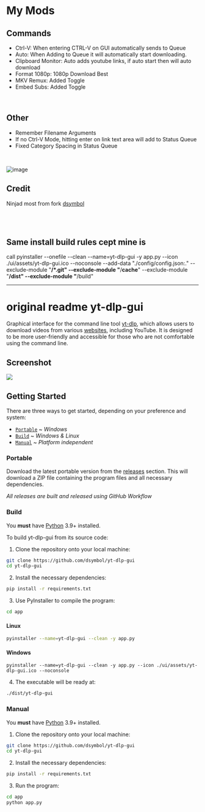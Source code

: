 # My Mods

## Commands
* Ctrl-V: When entering CTRL-V on GUI automatically sends to Queue
* Auto: When Adding to Queue it will automatically start downloading.
* Clipboard Monitor: Auto adds youtube links, if auto start then will auto download
* Format 1080p: 1080p Download Best
* MKV Remux: Added Toggle
* Embed Subs: Added Toggle
<br>

## Other
* Remember Filename Arguments
* If no Ctrl-V Mode, hitting enter on link text area will add to Status Queue
* Fixed Category Spacing in Status Queue
  
<br>

![image](https://github.com/user-attachments/assets/23db60f5-d97e-45ee-812b-185214377a71)

## Credit
Ninjad most from fork [dsymbol](https://github.com/dsymbol/yt-dlp-gui)
<br>
<br>
<br>
<br>
## Same install build rules cept mine is
call pyinstaller --onefile --clean --name=yt-dlp-gui -y app.py --icon ./ui/assets/yt-dlp-gui.ico --noconsole --add-data "./config/config.json:." --exclude-module "**/*.git" --exclude-module "**/__cache__" --exclude-module "**/dist" --exclude-module "**/build"

_______
# original readme yt-dlp-gui
Graphical interface for the command line tool [yt-dlp](https://github.com/yt-dlp/yt-dlp), which allows users to download 
videos from various [websites](https://github.com/yt-dlp/yt-dlp/blob/master/supportedsites.md), including YouTube. 
It is designed to be more user-friendly and accessible for those who are not comfortable using the command line.

## Screenshot

![](https://github.com/dsymbol/yt-dlp-gui/assets/88138099/4e14b95e-a716-48ad-9d68-8da9a14df755)

## Getting Started

There are three ways to get started, depending on your preference and system:

* [`Portable`](#portable) ~ *Windows*
* [`Build`](#build) ~ *Windows & Linux*
* [`Manual`](#manual) ~ *Platform independent*

### Portable

Download the latest portable version from the [releases](https://github.com/dsymbol/yt-dlp-gui/releases/latest) section. 
This will download a ZIP file containing the program files and all necessary dependencies.

*All releases are built and released using GitHub Workflow*

### Build

You **must** have [Python](https://www.python.org/downloads/) 3.9+ installed.

To build yt-dlp-gui from its source code:

1. Clone the repository onto your local machine:

```bash
git clone https://github.com/dsymbol/yt-dlp-gui
cd yt-dlp-gui
```

2. Install the necessary dependencies:

```bash
pip install -r requirements.txt
```

3. Use PyInstaller to compile the program:

```bash
cd app
```

#### Linux

```bash
pyinstaller --name=yt-dlp-gui --clean -y app.py
```

#### Windows

```pwsh
pyinstaller --name=yt-dlp-gui --clean -y app.py --icon ./ui/assets/yt-dlp-gui.ico --noconsole
```

4. The executable will be ready at:

```bash
./dist/yt-dlp-gui
```

### Manual

You **must** have [Python](https://www.python.org/downloads/) 3.9+ installed.

1. Clone the repository onto your local machine:

```bash
git clone https://github.com/dsymbol/yt-dlp-gui
cd yt-dlp-gui
```

2. Install the necessary dependencies:

```bash
pip install -r requirements.txt
```

3. Run the program:

```bash
cd app
python app.py
```
